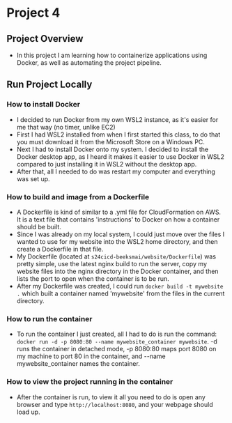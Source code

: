 # Project 4
## Project Overview
- In this project I am learning how to containerize applications using Docker, as well as automating the project pipeline.
## Run Project Locally
### How to install Docker
- I decided to run Docker from my own WSL2 instance, as it's easier for me that way (no timer, unlike EC2)
- First I had WSL2 installed from when I first started this class, to do that you must download it from the Microsoft Store on a Windows PC.
- Next I had to install Docker onto my system. I decided to install the Docker desktop app, as I heard it makes it easier to use Docker in WSL2 compared to just installing it in WSL2 without the desktop app.
- After that, all I needed to do was restart my computer and everything was set up.
### How to build and image from a Dockerfile
- A Dockerfile is kind of similar to a .yml file for CloudFormation on AWS. It is a text file that contains 'instructions' to Docker on how a container should be built.
- Since I was already on my local system, I could just move over the files I wanted to use for my website into the WSL2 home directory, and then create a Dockerfile in that file.
- My Dockerfile (located at `s24cicd-beeksmai/website/Dockerfile`) was pretty simple, use the latest nginx build to run the server, copy my website files into the nginx directory in the Docker container, and then lists the port to open when the container is to be run.
- After my Dockerfile was created, I could run `docker build -t mywebsite .` which built a container named 'mywebsite' from the files in the current directory.
### How to run the container
- To run the container I just created, all I had to do is run the command: `docker run -d -p 8080:80 --name mywebsite_container mywebsite`. -d runs the container in detached mode, -p 8080:80 maps port 8080 on my machine to port 80 in the container, and --name mywebsite_container names the container.
### How to view the project running in the container
- After the container is run, to view it all you need to do is open any browser and type `http://localhost:8080`, and your webpage should load up.
